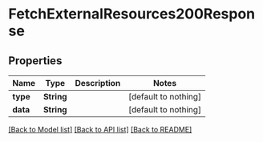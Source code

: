 # FetchExternalResources200Response


## Properties
Name | Type | Description | Notes
------------ | ------------- | ------------- | -------------
**type** | **String** |  | [default to nothing]
**data** | **String** |  | [default to nothing]


[[Back to Model list]](../README.md#models) [[Back to API list]](../README.md#api-endpoints) [[Back to README]](../README.md)


